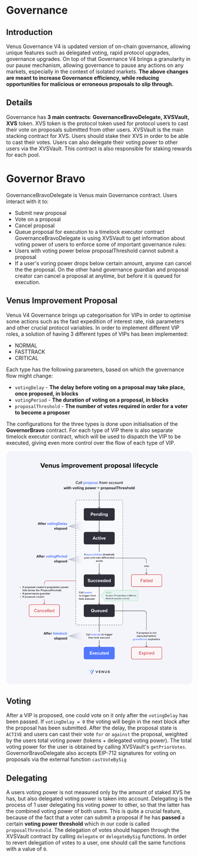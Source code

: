 # Governance

## Introduction

Venus Governance V4 is updated version of on-chain governance, allowing unique features such as delegated voting, rapid protocol upgrades, governance upgrades. On top of that Governance V4 brings a granularity in our pause mechanism, allowing governance to pause any actions on any markets, especially in the context of isolated markets.  **The above changes are meant to increase Governance efficiency, while reducing opportunities for malicious or erroneous proposals to slip through.**

## Details

Governance has **3 main contracts**: **GovernanceBravoDelegate, XVSVault, XVS** token.
XVS token is the protocol token used for protocol users to cast their vote on proposals submitted from other users.
XVSVault is the main stacking contract for XVS. Users should stake their XVS in order to be able to cast their votes. Users can also delegate their voting power to other users via the XVSVault. This contract is also responsible for staking rewards for each pool.

# Governor Bravo
GovernanceBravoDelegate is Venus main Governance contract. Users interact with it to:
- Submit new proposal
- Vote on a proposal
- Cancel proposal
- Queue proposal for execution to a timelock executor contract
GovernanceBravoDelegate is using XVSVault to get information about voting power of users to enforce some of important governance rules:
- Users with voting power below proposalThreshold cannot submit a proposal
- If a user's voring power drops below certain amount, anyone can cancel the the proposal. On the other hand governance guardian and proposal creator can cancel a proposal at anytime, but before it is queued for execution.

## Venus Improvement Proposal
Venus V4 Governance brings up categorisation for VIPs in order to optimise some actions such as the fast expedition of interest rate, risk parameters and other crucial protocol variables.
In order to implement different VIP roles, a solution of having 3 different types of VIPs has been implemented:

- NORMAL
- FASTTRACK
- CRITICAL

Each type has the following parameters, based on which the governance flow might change:

- `votingDelay` - **The delay before voting on a proposal may take place, once proposed, in blocks**
- `votingPeriod` - **The duration of voting on a proposal, in blocks**
- `proposalThreshold` - **The number of votes required in order for a voter to become a proposer**

The configurations for the three types is done upon initialisation of the **GovernorBravo** contract.
For each type of VIP there is also separate timelock executor contract, which will be used to dispatch the VIP to be executed, giving even more control over the flow of each type of VIP.

![chart](./charts/vip_lifecycle.png)

## Voting
After a VIP is proposed, one could vote on it only after the `votingDelay` has been passed. If `votingDelay = 0` the voting will begin in the next block after the proposal has been submitted. After the delay, the proposal state is `ACTIVE` and users can cast their vote `for` or `against`  the proposal, weighted by the users total voting power (tokens + delegated voting power). The total voting power for the user is obtained by calling XVSVault's `getPriorVotes`.
GovernorBravoDelegate also  accepts EIP-712 signatures for voting on proposals via the external function `castVoteBySig`

## Delegating
A users voting power is not measured only by the amount of staked XVS he has, but also delegated voting power is taken into account. Delegating is the process of 1 user delegating his voting power to other, so that the latter has the combined voting power of both users. This is quite a crucial feature, because of the fact that a voter can submit a proposal if he has **passed** a certain **voting power threshold** which in our code is called `proposalThreshold`. 
The delegation of votes should happen through the XVSVault contract by calling `delegate` or `delegateBySig` functions. In order to revert delegation of votes to a user, one should call the same functions with a value of `0`.
